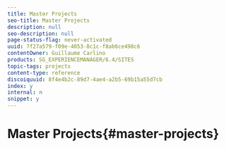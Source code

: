 ```yaml
---
title: Master Projects
seo-title: Master Projects
description: null
seo-description: null
page-status-flag: never-activated
uuid: 7f27a579-f09e-4053-8c1c-f8ab6ce498c6
contentOwner: Guillaume Carlino
products: SG_EXPERIENCEMANAGER/6.4/SITES
topic-tags: projects
content-type: reference
discoiquuid: 8f4e4b2c-89d7-4ae4-a2b5-69b15a55d7cb
index: y
internal: n
snippet: y
---
```


# Master Projects{#master-projects}

